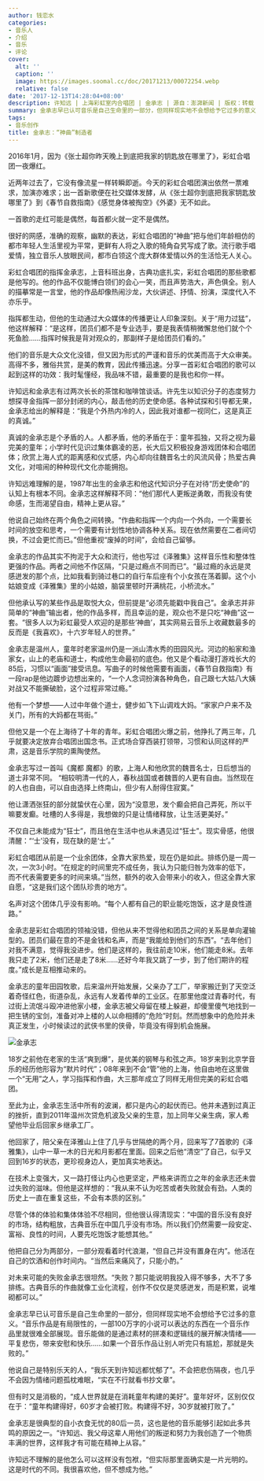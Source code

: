 ```yaml
---
author: 钱恋水
categories:
- 音乐人
- 介绍
- 音乐
- 评论
cover:
  alt: ''
  caption: ''
  image: https://images.soomal.cc/doc/20171213/00072254.webp
  relative: false
date: '2017-12-13T14:28:04+08:00'
description: 许知远 | 上海彩虹室内合唱团 | 金承志 | 源自：澎湃新闻 | 版权：转载 |  平均/总评分：09.50/19
summary: 金承志早已认可音乐是自己生命里的一部分，但同样现实地不会想给予它过多的意义。“音乐作品是有局限性的，一部100万字的小说可以表达的东西在一个音乐作品里就很难全部展现。音乐能做的是通过素材的拼凑和逻辑线的展开解决情绪――平复悲伤，带来安慰和快乐……
tags:
- 音乐创作
title: 金承志：“神曲”制造者
---
```


2016年1月，因为《张士超你昨天晚上到底把我家的钥匙放在哪里了》，彩虹合唱团一夜爆红。

近两年过去了，它没有像流星一样转瞬即逝。今天的彩虹合唱团演出依然一票难求，加演亦难求；出一首新歌便在社交媒体发酵，从《张士超你到底把我家钥匙放哪里了》到《春节自救指南》《感觉身体被掏空》《外婆》无不如此。 

一首歌的走红可能是偶然，每首都火就一定不是偶然。 

很好的网感，准确的观察，幽默的表达，彩虹合唱团的“神曲”把与他们年龄相仿的都市年轻人生活里视为平常，更鲜有人将之入歌的犄角旮旯写成了歌。流行歌手唱爱情，独立音乐人放眼民间，都市白领这个庞大群体爱情以外的生活恰无人关心。 

彩虹合唱团的指挥金承志，上音科班出身，古典功底扎实，彩虹合唱团的那些歌都是他写的。他的作品不仅能博白领们的会心一笑，而且声势浩大，声色俱全。别人的描摹常是一言堂，他的作品却像热闹沙龙，大伙讲述、抒情、扮演，深度代入不亦乐乎。 

指挥都生动，但他的生动通过大众媒体的传播更让人印象深刻。关于“用力过猛”，他这样解释：“是这样，团员们都不是专业选手，要是我表情稍微懈怠他们就个个死鱼脸……指挥时候我是背对观众的，那副样子是给团员们看的。”

他们的音乐是大众文化没错，但又因为形式的严谨和音乐的优美而高于大众审美。高得不多，雅俗共赏，是美的教育，因此传播迅速。分享一首彩虹合唱团的歌可以起到这样的功效：我时髦懂经，我品味不错，最重要的是我也和你一样。 

许知远和金承志有过两次长长的茶馆和咖啡馆谈话。许先生以知识分子的态度努力想探寻金指挥一部分封闭的内心，敲击他的历史使命感。各种试探和引导都无果，金承志给出的解释是：“我是个外热内冷的人，因此我对谁都一视同仁，这是真正的真诚。”

真诚的金承志是个矛盾的人。人都矛盾，他的矛盾在于：童年孤独，又将之视为最完美的童年；小学时代见识过集体霸凌的恶，长大后又积极投身游戏团体和合唱团体；欣赏上海人式的距离感和仪式感，内心却向往魏晋名士的风流风骨；热爱古典文化，对喧闹的种种现代文化亦能拥抱。 

许知远难理解的是，1987年出生的金承志和他这代知识分子在对待“历史使命”的认知上有根本不同。金承志这样解释不同：“他们那代人更叛逆勇敢，而我没有使命感，生而渴望自由，精神上更从容。”

他说自己始终在两个角色之间转换。“作曲和指挥一个内向一个外向，一个需要长时间的放空和思考，一个需要有计划性地协调各种关系。现在依然需要在二者间切换，不过会更忙而已。”但他重视“废掉的时间”，会给自己留够。 

金承志的作品其实不拘泥于大众和流行，他也写过《泽雅集》这样音乐性和整体性更强的作品。两者之间他不作区隔，“只是过瘾点不同而已”。“最过瘾的永远是灵感迸发的那个点，比如我看到骑过巷口的自行车后座有个小女孩在荡着脚。这个小姑娘变成《泽雅集》里的小姑娘，脑袋里顿时开满桃花，小桥流水。”

但他承认写的某些作品是取悦大众，但前提是“必须先能戳中我自己”。金承志并非简单的“神曲”输出者，他的作品多样，而且幸运的是，观众也不是只吃“神曲”这一套。“很多人以为彩虹最受人欢迎的是那些‘神曲’，其实网易云音乐上收藏数最多的反而是《我喜欢》，十六岁年轻人的世界。”

金承志是温州人，童年时老家温州仍是一派山清水秀的田园风光。河边的船家和渔家女，山上的老庙和道士，构成他生命最初的底色。他又是个看动漫打游戏长大的85后，习惯以“画面”接受讯息。写曲子的时候他需要有画面，《春节自救指南》有一段rap是他边踱步边想出来的，“一个人念词扮演各种角色，自己跟七大姑八大姨对战又不能撕破脸，这个过程非常过瘾。”

他有一个梦想――人过中年做个道士，健步如飞下山调戏大妈。“家家户户来不及关门，所有的大妈都在骂街。”

但他又是一个在上海待了十年的青年。彩虹合唱团火爆之前，他挣扎了两三年，几乎就要决定放弃合唱团出国念书。正式场合穿西装打领带，习惯和认同这样的严肃，这是音乐学院的熏陶使然。 

金承志写过一首叫《魔都 魔都》的歌，上海人和他欣赏的魏晋名士，日后想当的道士非常不同。
“相较明清一代的人，春秋战国或者魏晋的人更有自由。当然现在的人也自由，可以自由选择上终南山，但少有人耐得住寂寞。”

他让潇洒张狂的部分就蛰伏在心里，因为“没意思，发个癫会把自己弄死，所以干嘛要发癫。吐槽的人多得是，我想做的只是让情绪释放，让生活更美好。”

不仅自己未能成为“狂士”，而且他在生活中也从未遇见过“狂士”。现实骨感，他很清醒：“‘士’没有，现在缺的是‘士’。”

彩虹合唱团从前是一个业余团体，全靠大家热爱，现在仍是如此。排练仍是一周一次，一次3小时。“在规定的时间里完不成任务，我认为只能归咎为效率的低下，而不代表需要更多的时间来填。”当然，额外的收入会带来小的收入，但这全靠大家自愿，“这是我们这个团队珍贵的地方”。 

名声对这个团体几乎没有影响。“每个人都有自己的职业能吃饱饭，这才是良性道路。”

金承志是彩虹合唱团的领袖没错，但他从来不觉得他和团员之间的关系是单向灌输型的。团员们最在意的不是金钱和名声，而是“我能给到他们的东西”。“去年他们对我不满意，觉得我没进步。他们是这样的，我往前走10米，他们能走8米。去年我只走了2米，他们还是走了8米……还好今年我又跳了一步，到了他们期许的程度。”成长是互相推动来的。 

金承志的童年田园牧歌，后来温州开始发展，父亲办了工厂，举家搬迁到了天空泛着奇怪红色，街道杂乱，永远有人发着传单的工业区。在那里他度过青春时代，有过街上流氓斗殴冲进他家小楼，金承志被父母留在楼上躲避，却傻里傻气地找到一把生锈的宝剑，准备对冲上楼的人以命相搏的“危险”时刻。然而想象中的危险并未真正发生，小时候读过的武侠书里的侠骨，毕竟没有得到机会施展。 

![金承志](https://images.soomal.cc/doc/20171213/00072254.webp)





18岁之前他在老家的生活“爽到爆”，是优美的钢琴与和弦之声。18岁来到北京学音乐的经历他形容为“默片时代”；08年来到不会“管”他的上海，他自由地在这里做一个“无用”之人，学习指挥和作曲，大三那年成立了同样无用但完美的彩虹合唱团。 

至此为止，金承志生活中所有的波澜，都只是内心的起伏而已。他并未遇到过真正的挫折，直到2011年温州次贷危机波及父亲的生意，加上同年父亲生病，家人希望他毕业后回家乡继承工厂。 

他回家了，陪父亲在泽雅山上住了几乎与世隔绝的两个月，回来写了7首歌的《泽雅集》，山中一草一木的日光和月影都在里面。回来之后他“清空”了自己，似乎又回到16岁的状态，更珍视身边人，更加真实地表达。 

在技术上变强大，又一路打怪让内心也更坚定，严格来讲而立之年的金承志还未尝过失败的滋味。但他是这样想的：“我从来不认为吃苦或者失败就会有劲。人类的历史上一直在重复这些，不会有本质的区别。”

尽管个体的体验和集体体验不尽相同，但他很认得清现实：“中国的音乐没有良好的市场，结构粗放，古典音乐在中国几乎没有市场。所以我们仍然需要一段安定、富裕、良性的时间，人要先吃饱饭才能想其他。”

他把自己分为两部分，一部分观看着时代浪潮，“但自己并没有置身在内”。他活在自己的饮酒和创作时间内。“当然后来痛风了，只能小酌。”

对未来可能的失败金承志很坦然。“失败？那只能说明我投入得不够多，大不了多排练。古典音乐的作曲就像工业化流程，创作不仅仅是灵感迸发，而是积累，说堆砌都可以。”

金承志早已认可音乐是自己生命里的一部分，但同样现实地不会想给予它过多的意义。“音乐作品是有局限性的，一部100万字的小说可以表达的东西在一个音乐作品里就很难全部展现。音乐能做的是通过素材的拼凑和逻辑线的展开解决情绪――平复悲伤，带来安慰和快乐……如果一个音乐作品让别人听完只有尴尬，那就是失败的。”

他说自己是特别乐天的人，“我乐天到许知远都忧郁了”。不会把悲伤隔夜，也几乎不会因为情绪问题孤枕难眠，“实在不行就看书抄文章”。 

但有时又是消极的，“成人世界就是在消耗童年构建的美好”。童年好坏，区别仅仅在于：“童年构建得好，60岁才会被打败。构建得不好，30岁就被打败了。”

金承志是很典型的自小衣食无忧的80后一员，这也是他的音乐能够引起如此多共鸣的原因之一。“许知远、我父母这辈人用他们的叛逆和努力为我创造了一个物质丰满的世界，这样我才有可能在精神上从容。”

许知远不理解的是他怎么可以这样没有包袱，“但实际那里面确实是一片光明的。这是时代的不同。我很喜欢他，但不想成为他。”